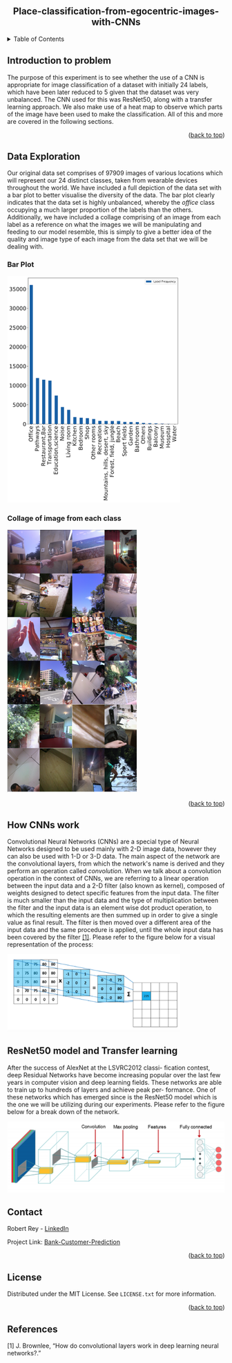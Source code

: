 <div align="center">
<div id="top"></div>
<h2 align="center">Place-classification-from-egocentric-images-with-CNNs</h3>
</div>


<!-- TABLE OF CONTENTS -->
<details>
  <summary>Table of Contents</summary>
  <ol>
    <li><a href="#genereal-idea-and-approach">Genereal idea and approach</a></li>
    <li><a href="#data-exploration">Data Exploration</a></li>
    <li><a href="#results-with-imbalanced-dataset">Results with imbalanced dataset</a></li>
    <li><a href="#results-with-balanced-dataset">Results with balanced dataset</a></li>
    <li><a href="#interpretation-of-results">Interpretation of results</a></li>
    <li><a href="#license">License</a></li>
    <li><a href="#contact">Contact</a></li>
    <li><a href="#references">References</a></li>
  </ol>
</details>

## Introduction to problem
The purpose of this experiment is to see whether the use of a CNN is appropriate for image classification of a dataset with initially 24 labels, which have been later reduced to 5 given that the dataset was very unbalanced. The CNN used for this was ResNet50, along with a transfer learning approach. We also make use of a heat map to observe which parts of the image have been used to make the classification. All of this and more are covered in the following sections. 

<p align="right">(<a href="#top">back to top</a>)</p>

## Data Exploration
Our original data set comprises of 97909 images of various locations which will represent our 24 distinct classes, taken from wearable devices throughout the world. We have included a full depiction of the data set with a bar plot to better visualise the diversity of the data. The bar plot clearly indicates that the data set is highly unbalanced, whereby the *office* class occupying a much larger proportion of the labels than the others. Additionally, we have included a collage comprising of an image from each label as a reference on what the images we will be manipulating and feeding to our model resemble, this is simply to give a better idea of the quality and image type of each image from the data set that we will be dealing with.

### Bar Plot
<!-- ![alt text](https://github.com/reyrobs/Place-classification-from-egocentric-images-with-CNNs/blob/main/images/barPlot.png?=250x250) -->
<img src="https://github.com/reyrobs/Place-classification-from-egocentric-images-with-CNNs/blob/main/images/barPlot.png?" width="400">


### Collage of image from each class
<img src="https://github.com/reyrobs/Place-classification-from-egocentric-images-with-CNNs/blob/main/images/all.png?" width="300">

<p align="right">(<a href="#top">back to top</a>)</p>

## How CNNs work

Convolutional Neural Networks (CNNs) are a special type of Neural Networks designed to be used mainly with 2-D image data, however they can also be used with 1-D or 3-D data. The main aspect of the network are the convolutional layers, from which the network's name is derived and they perform an operation called *convolution*. When we talk about a convolution operation in the context of CNNs, we are referring to a linear operation between the input data and a 2-D filter (also known as kernel), composed of weights designed to detect specific features from the input data. The filter is much smaller than the input data and the type of multiplication between the filter and the input data is an element wise dot product operation, to which the resulting elements are then summed up in order to give a single value as final result. The filter is then moved over a different area of the input data and the same procedure is applied, until the whole input data has been covered by the filter [[1]](#1). Please refer to the figure below for a visual representation of the process:

<img src="https://github.com/reyrobs/Place-classification-from-egocentric-images-with-CNNs/blob/main/images/CNN_filter.png?" width="400">

## ResNet50 model and Transfer learning
After the success of AlexNet at the LSVRC2012 classi-
fication contest, deep Residual Networks have become
increasing popular over the last few years in computer
vision and deep learning fields. These networks are able
to train up to hundreds of layers and achieve peak per-
formance. One of these networks which has emerged since is the ResNet50 model which is the one we will be utilizing during our experiments. Please refer to the figure below for a break down of the network.

<img src="https://github.com/reyrobs/Place-classification-from-egocentric-images-with-CNNs/blob/main/images/ResNet_Over.png?" width="700">



<!-- CONTACT -->
## Contact

Robert Rey - [LinkedIn](https://www.linkedin.com/in/robert-rey-36689a103/)

Project Link: [Bank-Customer-Prediction](https://github.com/reyrobs/Bank-Customer-Prediction)

<p align="right">(<a href="#top">back to top</a>)</p>


<!-- LICENSE -->
## License

Distributed under the MIT License. See `LICENSE.txt` for more information.

<p align="right">(<a href="#top">back to top</a>)</p>

## References
<a id="1">[1]</a> 
J. Brownlee, “How do convolutional layers work in deep learning neural networks?.”
